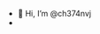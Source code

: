 - 👋 Hi, I’m @ch374nvj
- 

<!---
ch374nvj/ch374nvj is a ✨ special ✨ repository because its `README.md` (this file) appears on your GitHub profile.
You can click the Preview link to take a look at your changes.
--->
